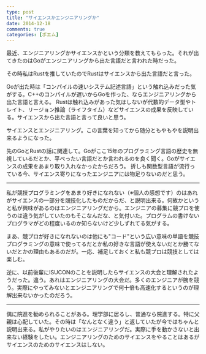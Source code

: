 ```yaml
---
type: post
title: "サイエンスかエンジニアリングか"
date: 2014-12-18
comments: true
categories: [ポエム]
---
```

最近、エンジニアリングかサイエンスかという分類を教えてもらった。それが出てきたのはGoがエンジニアリングから出た言語だと言われた時だった。
<!--more-->
その時私はRustを推していたのでRustはサイエンスから出た言語だと言った。

Goが出た時は「コンパイルの速いシステム記述言語」という触れ込みだった気がする。C++のコンパイルが遅いからGoを作った、ならエンジニアリングから出た言語と言える。
Rustは触れ込みがあった気はしないが代数的データ型やトレイト、リージョン推論（ライフタイム）などサイエンスの成果を反映している。サイエンスから出た言語と言って良いと思う。

サイエンスとエンジニアリング。この言葉を知ってから随分ともやもやを説明出来るようになった。

先のGoとRustの話に関連して。Goがここ15年のプログラミング言語の歴史を無視しているだとか、平ぺったい言語だとか言われるのを良く聞く。Goがサイエンスの成果をあまり取り入れなかったからだろう。
折しも関数型言語が流行っている今、サイエンス寄りになったエンジニアには物足りないのだと思う。

---


私が競技プログラミングをあまり好きになれない（※個人の感想です）のはあれがサイエンスの一部分を競技化したものだからだ、と説明出来る。何故かというと私が興味があるのはエンジニアリングだから。エンジニアの募集に競プロを使うのは違う気がしていたのもそこなんだな、と気付いた。プログラムの書けないプログラマがどの程度いるのか知らないけど少しずれてる気がする。

まあ、競プロが好きになれないのは他にも"コード"という広い意味の単語を競技プログラミングの意味で使ってるだとか私の好きな言語が使えないだとか勝てないだとかの理由もあるのだが。一応、補足しておくと私も競プロは競技としては楽しむ。

逆に、以前後輩にISUCONのことを説明したらサイエンスの大会と理解されたようだった。違う。あれはエンジニアリングの大会だ。多くのエンジニアが腕を競う。実際にやってみないとエンジニアリングで何十倍も高速化するというのが理解出来ないかったのだろう。

---


偶に院進を勧められることがある。理学部に居るし、普通なら院進する。特に父親は心配していた。その時は「なんとなく違う」と返していたが今ではちゃんと説明出来る。私がやりたいのはエンジニアリングだ。実際に手を動かさないと出来ない経験をしたい。エンジニアリングのためのサイエンスをやることはあるがサイエンスのためのサイエンスはしない。
